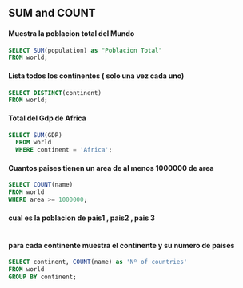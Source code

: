 ## SUM and COUNT

#### Muestra la poblacion total del Mundo

```SQL
SELECT SUM(population) as "Poblacion Total"
FROM world;
```

#### Lista todos los continentes ( solo una vez cada uno)

```SQL
SELECT DISTINCT(continent)
FROM world;
```

#### Total del Gdp de Africa 

```SQL
SELECT SUM(GDP)
  FROM world
  WHERE continent = 'Africa';
```


#### Cuantos paises tienen un area de al menos 1000000 de area

```SQL
SELECT COUNT(name)
FROM world
WHERE area >= 1000000;
```


#### cual es la poblacion de pais1 , pais2 , pais 3

```SQL


```

#### para cada continente muestra el continente y su numero de paises

```SQL
SELECT continent, COUNT(name) as 'Nº of countries'
FROM world
GROUP BY continent;

```
